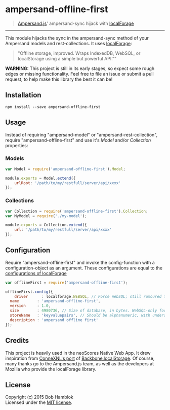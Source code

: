 # ampersand-offline-first

> [Ampersand.js](http://ampersandjs.com)' ampersand-sync hijack with [localForage](http://mozilla.github.io/localForage)

---

This module hijacks the sync in the ampersand-sync method of your Ampersand models and rest-collections.
It uses [localForage](http://mozilla.github.io/localForage):
> "Offline storage, improved. Wraps IndexedDB, WebSQL, or localStorage using a simple but powerful API.""

**WARNING:** This project is still in its early stages, so expect some rough edges or missing functionality. Feel free to file an issue or submit a pull request, to help make this library the best it can be!

## Installation

```
npm install --save ampersand-offline-first
```

## Usage

Instead of requiring "ampersand-model" or "ampersand-rest-collection", require "ampersand-offline-first" and use it's *Model* and/or *Collection* properties:

### Models

```js
var Model = require('ampersand-offline-first').Model;

module.exports = Model.extend({
	urlRoot: '/path/to/my/restfull/server/api/xxxx'
});
```

### Collections

```js
var Collection = require('ampersand-offline-first').Collection;
var MyModel = require('./my-model');

module.exports = Collection.extend({
	url: '/path/to/my/restfull/server/api/xxxx'
});
```

## Configuration

Require "ampersand-offline-first" and invoke the config-function with a configuration-object as an argument.
These configurations are equal to the [configurations of localForage](https://github.com/mozilla/localForage#configuration)

```js
var offlineFirst = require('ampersand-offline-first');

offlineFirst.config({
	driver      : localforage.WEBSQL, // Force WebSQL; still rumoured to be faster than indexedDB
  name        : 'ampersand-offline-first',
  version     : 1.0,
  size        : 4980736, // Size of database, in bytes. WebSQL-only for now.
  storeName   : 'keyvaluepairs', // Should be alphanumeric, with underscores.
  description : 'ampersand offline first'
});
```


## Credits

This project is heavily used in the neoScores Native Web App. It drew inspiration from [ConneXNL's port](https://github.com/ConneXNL/ampersand-sync-localstorage) of [Backbone.localStorage](https://github.com/jeromegn/Backbone.localStorage). Of course, many thanks go to the Ampersand.js team, as well as the developers at Mozilla who provide the localForage library.

## License

Copyright (c) 2015 Bob Hamblok  
Licensed under the [MIT license](LICENSE.md).
